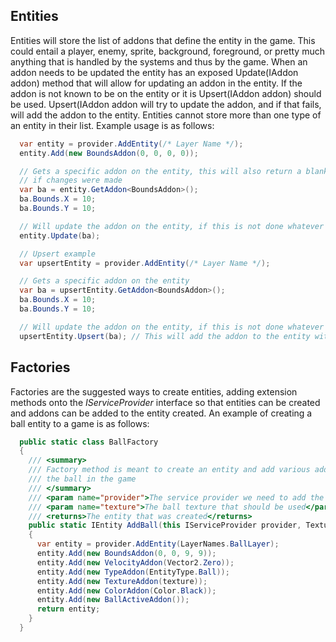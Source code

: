 ## Entities
Entities will store the list of addons that define the entity in the game.  This could entail a player, enemy, sprite, background,
foreground, or pretty much anything that is handled by the systems and thus by the game.  When an addon needs to be updated the entity
has an exposed Update(IAddon addon) method that will allow for updating an addon in the entity.  If the addon is not known to be on the entity
or it is Upsert(IAddon addon) should be used.  Upsert(IAddon addon will try to update the addon, and if that fails, will add the addon to the entity.
Entities cannot store more than one type of an entity in their list.  Example usage is as follows:

```csharp
  var entity = provider.AddEntity(/* Layer Name */);
  entity.Add(new BoundsAddon(0, 0, 0, 0));

  // Gets a specific addon on the entity, this will also return a blank struct of the type which could be upserted
  // if changes were made
  var ba = entity.GetAddon<BoundsAddon>();
  ba.Bounds.X = 10;
  ba.Bounds.Y = 10;

  // Will update the addon on the entity, if this is not done whatever changes will be lost after the function scope
  entity.Update(ba);

  // Upsert example
  var upsertEntity = provider.AddEntity(/* Layer Name */);

  // Gets a specific addon on the entity
  var ba = upsertEntity.GetAddon<BoundsAddon>();
  ba.Bounds.X = 10;
  ba.Bounds.Y = 10;

  // Will update the addon on the entity, if this is not done whatever changes will be lost after the function scope
  upsertEntity.Upsert(ba); // This will add the addon to the entity without having to worry about if it has been added or not
```

## Factories
Factories are the suggested ways to create entities, adding extension methods onto the *IServiceProvider* interface so that entities
can be created and addons can be added to the entity created.  An example of creating a ball entity to a game is as follows:

```csharp
  public static class BallFactory
  {
    /// <summary>
    /// Factory method is meant to create an entity and add various addons to the entity that represents
    /// the ball in the game
    /// </summary>
    /// <param name="provider">The service provider we need to add the entities and systems to</param>
    /// <param name="texture">The ball texture that should be used</param>
    /// <returns>The entity that was created</returns>
    public static IEntity AddBall(this IServiceProvider provider, Texture2D texture)
    {
      var entity = provider.AddEntity(LayerNames.BallLayer);
      entity.Add(new BoundsAddon(0, 0, 9, 9));
      entity.Add(new VelocityAddon(Vector2.Zero));
      entity.Add(new TypeAddon(EntityType.Ball));
      entity.Add(new TextureAddon(texture));
      entity.Add(new ColorAddon(Color.Black));
      entity.Add(new BallActiveAddon());
      return entity;
    }
  }
```